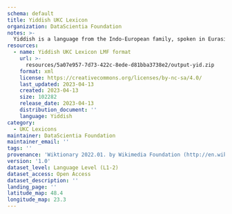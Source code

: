 ```yaml
---
schema: default
title: Yiddish UKC Lexicon
organization: DataScientia Foundation
notes: >-
  Yiddish is a language from the Indo-European family, spoken in Eurasia. The UKC Lexicon of Yiddish is represented as a lexico-semantic network. It consists of words, word senses, synsets, as well as sense-level and synset-level relationships.
resources:
  - name: Yiddish UKC Lexicon LMF format
    url: >-
      resources/5a07e957-7d73-422c-8ede-d81bba3738e2/output-yid.zip
    format: xml
    license: https://creativecommons.org/licenses/by-nc-sa/4.0/
    last_updated: 2023-04-13
    created: 2023-04-13
    size: 102282
    release_date: 2023-04-13
    distribution_document: ''
    language: Yiddish
category:
  - UKC Lexicons
maintainer: DataScientia Foundation
maintainer_email: ''
tags: ''
provenance: 'Wiktionary 2022.01. by Wikimedia Foundation (http://en.wiktionary.org); CogNet 2.1 by Khuyagbaatar Batsuren, National University of Mongolia (http://cognet.ukc.disi.unitn.it); KinDiv: Kinship Diversity 1.0 by Temuulen Khishigsuren (http://ukc.disi.unitn.it/index.php/kinship/); UniMet: Universal Metonymy 1.0 by Temuulen Khishigsuren and Gábor Bella (http://ukc.disi.unitn.it/index.php/metonymy/); MorphyNet 2.0 by Gábor Bella and Khuyagbaatar Batsuren (http://ukc.disi.unitn.it/index.php/morphynet/); Princeton WordNet 2.1 by Princeton University (https://wordnet.princeton.edu)'
version: '1.0'
dataset_level: Language Level (L1-2)
dataset_access: Open Access
dataset_description: ''
landing_page: ''
latitude_map: 48.4
longitude_map: 23.3
---
```


